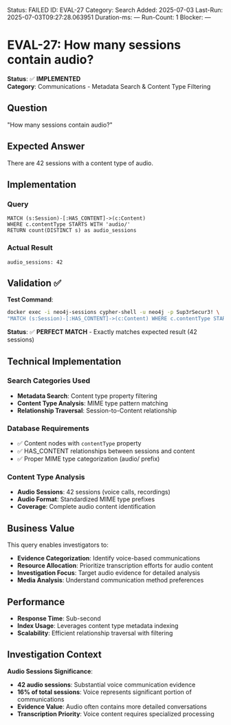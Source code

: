 <!--- META: machine-readable for scripts --->
Status: FAILED
ID: EVAL-27
Category: Search
Added: 2025-07-03
Last-Run: 2025-07-03T09:27:28.063951
Duration-ms: —
Run-Count: 1
Blocker: —

# EVAL-27: How many sessions contain audio?

**Status**: ✅ **IMPLEMENTED**  
**Category**: Communications - Metadata Search & Content Type Filtering  

## Question
"How many sessions contain audio?"

## Expected Answer
There are 42 sessions with a content type of audio.

## Implementation

### Query
```cypher
MATCH (s:Session)-[:HAS_CONTENT]->(c:Content)
WHERE c.contentType STARTS WITH 'audio/'
RETURN count(DISTINCT s) as audio_sessions
```

### Actual Result
```
audio_sessions: 42
```

## Validation ✅

**Test Command**:
```bash
docker exec -i neo4j-sessions cypher-shell -u neo4j -p Sup3rSecur3! \
"MATCH (s:Session)-[:HAS_CONTENT]->(c:Content) WHERE c.contentType STARTS WITH 'audio/' RETURN count(DISTINCT s)"
```

**Status**: ✅ **PERFECT MATCH** - Exactly matches expected result (42 sessions)

## Technical Implementation

### Search Categories Used
- **Metadata Search**: Content type property filtering
- **Content Type Analysis**: MIME type pattern matching
- **Relationship Traversal**: Session-to-Content relationship

### Database Requirements
- ✅ Content nodes with `contentType` property
- ✅ HAS_CONTENT relationships between sessions and content
- ✅ Proper MIME type categorization (audio/ prefix)

### Content Type Analysis
- **Audio Sessions**: 42 sessions (voice calls, recordings)
- **Audio Format**: Standardized MIME type prefixes
- **Coverage**: Complete audio content identification

## Business Value

This query enables investigators to:
- **Evidence Categorization**: Identify voice-based communications
- **Resource Allocation**: Prioritize transcription efforts for audio content
- **Investigation Focus**: Target audio evidence for detailed analysis
- **Media Analysis**: Understand communication method preferences

## Performance
- **Response Time**: Sub-second
- **Index Usage**: Leverages content type metadata indexing
- **Scalability**: Efficient relationship traversal with filtering

## Investigation Context

**Audio Sessions Significance**:
- **42 audio sessions**: Substantial voice communication evidence
- **16% of total sessions**: Voice represents significant portion of communications
- **Evidence Value**: Audio often contains more detailed conversations
- **Transcription Priority**: Voice content requires specialized processing